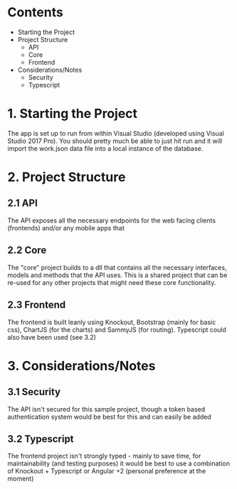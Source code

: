 ﻿# Contents

 - Starting the Project
 - Project Structure
	 - API
	 - Core
	 - Frontend
 - Considerations/Notes
	 - Security
	 - Typescript

# 1. Starting the Project

The app is set up to run from within Visual Studio (developed using Visual Studio 2017 Pro). You should pretty much be able to just hit run and it will import the work.json data file into a local instance of the database. 

# 2. Project Structure

## 2.1 API

The API exposes all the necessary endpoints for the web facing clients (frontends) and/or any mobile apps that 

## 2.2 Core
The "core" project builds to a dll that contains all the necessary interfaces, models and methods that the API uses. This is a shared project that can be re-used for any other projects that might need these core functionality. 

## 2.3 Frontend
The frontend is built leanly using Knockout, Bootstrap (mainly for basic css), ChartJS (for the charts) and SammyJS (for routing). Typescript could also have been used (see 3.2)

# 3. Considerations/Notes
## 3.1 Security
The API isn't secured for this sample project, though a token based authentication system would be best for this and can easily be added

## 3.2 Typescript
The frontend project isn't strongly typed - mainly to save time, for maintainability (and testing purposes) it would be best to use a combination of Knockout + Typescript or Angular +2 (personal preference at the moment)
